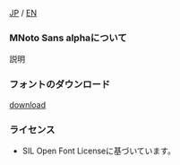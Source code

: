 [JP](README.md) / [EN](README-EN.md)

### MNoto Sans alphaについて

説明


### フォントのダウンロード

[download](https://github.com/fontworks-fonts/RocknRoll/tree/master/fonts/ttf)


### ライセンス

* SIL Open Font Licenseに基づいています。
